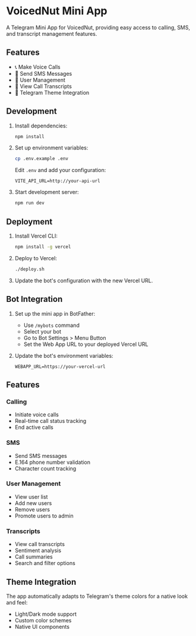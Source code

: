 # VoicedNut Mini App

A Telegram Mini App for VoicedNut, providing easy access to calling, SMS, and transcript management features.

## Features

- 📞 Make Voice Calls
- 💬 Send SMS Messages
- 👥 User Management
- 📝 View Call Transcripts
- 🎨 Telegram Theme Integration

## Development

1. Install dependencies:

   ```bash
   npm install
   ```

2. Set up environment variables:

   ```bash
   cp .env.example .env
   ```

   Edit `.env` and add your configuration:

   ```
   VITE_API_URL=http://your-api-url
   ```

3. Start development server:
   ```bash
   npm run dev
   ```

## Deployment

1. Install Vercel CLI:

   ```bash
   npm install -g vercel
   ```

2. Deploy to Vercel:

   ```bash
   ./deploy.sh
   ```

3. Update the bot's configuration with the new Vercel URL.

## Bot Integration

1. Set up the mini app in BotFather:

   - Use `/mybots` command
   - Select your bot
   - Go to Bot Settings > Menu Button
   - Set the Web App URL to your deployed Vercel URL

2. Update the bot's environment variables:
   ```
   WEBAPP_URL=https://your-vercel-url
   ```

## Features

### Calling

- Initiate voice calls
- Real-time call status tracking
- End active calls

### SMS

- Send SMS messages
- E.164 phone number validation
- Character count tracking

### User Management

- View user list
- Add new users
- Remove users
- Promote users to admin

### Transcripts

- View call transcripts
- Sentiment analysis
- Call summaries
- Search and filter options

## Theme Integration

The app automatically adapts to Telegram's theme colors for a native look and feel:

- Light/Dark mode support
- Custom color schemes
- Native UI components
